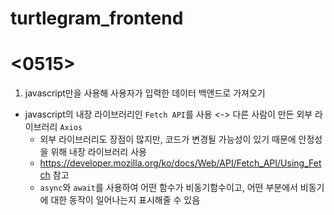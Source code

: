 # turtlegram_frontend
# <0515>
1. javascript만을 사용해 사용자가 입력한 데이터 백앤드로 가져오기
  - javascript의 내장 라이브러리인 `Fetch API`를 사용 <-> 다른 사람이 만든 외부 라이브러리 `Axios`
    - 외부 라이브러리도 장점이 많지만, 코드가 변경될 가능성이 있기 때문에 안정성을 위해 내장 라이브러리 사용
    - https://developer.mozilla.org/ko/docs/Web/API/Fetch_API/Using_Fetch 참고
    - `async`와 `await`를 사용하여 어떤 함수가 비동기함수이고, 어떤 부분에서 비동기에 대한 동작이 일어나는지 표시해줄 수 있음
